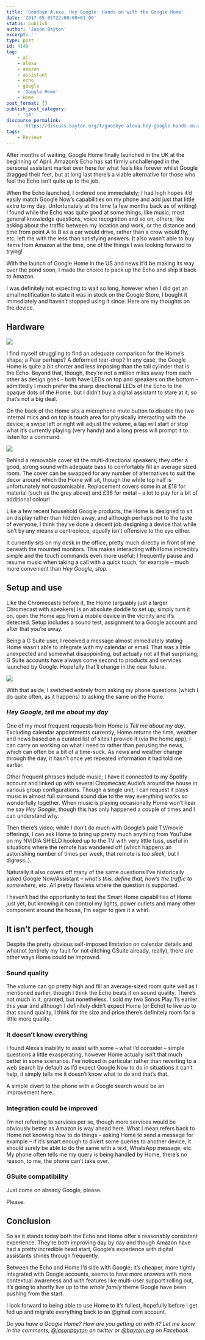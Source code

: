 ```yaml
---
title: 'Goodbye Alexa, Hey Google: Hands on with the Google Home'
date: '2017-05-05T22:00:00+01:00'
status: publish
author: 'Jason Bayton'
excerpt: ''
type: post
id: 4149
tag:
    - ai
    - alexa
    - amazon
    - assistant
    - echo
    - google
    - 'Google Home'
    - Home
post_format: []
publish_post_category:
    - '14'
discourse_permalink:
    - 'https://discuss.bayton.org/t/goodbye-alexa-hey-google-hands-on-with-the-google-home/83'
tags:
    - Reviews
---
```

After months of waiting, Google Home finally launched in the UK at the beginning of April. Amazon’s Echo has sat firmly unchallenged in the personal assistant market over here for what feels like forever whilst Google dragged their feet, but at long last there’s a viable alternative for those who feel the Echo isn’t quite up to the job.

When the Echo launched, I ordered one immediately; I had high hopes it’d easily match Google Now’s capabilities on my phone and add just that little *extra* to my day. Unfortunately at the time (a few months back as of writing) I found while the Echo was quite good at some things, like music, most general knowledge questions, voice recognition and so on, others, like asking about the traffic between my location and work, or the distance and time from point A to B as a car would drive, rather than a crow would fly, etc, left me with the less than satisfying answers. It also wasn’t able to buy items from Amazon at the time, one of the things I was looking forward to trying!

With the launch of Google Home in the US and news it’d be making its way over the pond soon, I made the choice to pack up the Echo and ship it back to Amazon.

I was definitely not expecting to wait so long, however when I did get an email notification to state it was in stock on the Google Store, I bought it immediately and haven’t stopped using it since. Here are my thoughts on the device.

Hardware
--------

[![](https://bucket.bayton.uk-lon1.upcloudobjects.com/uploads/2017/04/IMG_20170407_133054857_HDR-e1493240926392.jpg)](/https://bucket.bayton.uk-lon1.upcloudobjects.com/uploads/2017/04/IMG_20170407_133054857_HDR-e1493240926392.jpg)

I find myself struggling to find an adequate comparison for the Home’s shape; a Pear perhaps? A deformed tear-drop? In any case, the Google Home is quite a bit shorter and less imposing than the tall cylinder that is the Echo. Beyond that, though, they’re not a million miles away from each other as design goes – both have LEDs on top and speakers on the bottom – admittedly I much prefer the sharp directional LEDs of the Echo to the opaque dots of the Home, but I didn’t buy a digital assistant to stare at it, so that’s not a big deal.

On the back of the Home sits a microphone mute button to disable the two internal mics and on top is touch area for physically interacting with the device; a swipe left or right will adjust the volume, a tap will start or stop what it’s currently playing (very handy) and a long press will prompt it to listen for a command.

[![](https://bucket.bayton.uk-lon1.upcloudobjects.com/uploads/2017/04/IMG_20170407_133631332-e1493241433946.jpg)](/https://bucket.bayton.uk-lon1.upcloudobjects.com/uploads/2017/04/IMG_20170407_133631332-e1493241433946.jpg)

Behind a removable cover sit the multi-directional speakers; they offer a good, strong sound with adequate bass to comfortably fill an average sized room. The cover can be swapped for any number of alternatives to suit the decor around which the Home will sit, though the white top half is unfortunately not customisable. Replacement covers come in at £18 for material (such as the grey above) and £36 for metal – a lot to pay for a bit of additional colour!

Like a few recent household Google products, the Home is designed to sit on display rather than hidden away, and although perhaps not to the taste of everyone, I think they’ve done a decent job designing a device that while isn’t by any means a centrepiece, equally isn’t offensive to the eye either.

It currently sits on my desk in the office, pretty much directly in front of me beneath the mounted monitors. This makes interacting with Home incredibly simple and the touch commands even more useful; I frequently pause and resume music when taking a call with a quick touch, for example – much more convenient than *Hey Google, stop.*

Setup and use
-------------

Like the Chromecasts before it, the Home (arguably just a larger Chromecast with speakers) is an absolute doddle to set up; simply turn it on, open the Home app from a mobile device in the vicinity and it’s detected. Setup includes a sound test, assignment to a Google account and after that you’re away.

Being a G Suite user, I received a message almost immediately stating Home wasn’t able to integrate with my calendar or email. That was a little unexpected and somewhat disappointing, but actually not all that surprising; G Suite accounts have always come second to products and services launched by Google. Hopefully that’ll change in the near future.

[![](https://bucket.bayton.uk-lon1.upcloudobjects.com/uploads/2017/05/Screenshot_20170503-212907-e1493843739132.png)](/https://bucket.bayton.uk-lon1.upcloudobjects.com/uploads/2017/05/Screenshot_20170503-212907-e1493843716939.png)

With that aside, I switched entirely from asking my phone questions (which I do quite often, as it happens) to asking the same on the Home.

### *Hey Google, tell me about my day*

One of my most frequent requests from Home is *Tell me about my day*. Excluding calendar appointments currently, Home returns the time, weather and news based on a curated list of sites I provide it (via the home app); I can carry on working on what I need to rather than perusing the news, which can often be a bit of a time-suck. As news and weather change through the day, it hasn’t once yet repeated information it had told me earlier.

Other frequent phrases include music; I have it connected to my Spotify account and linked up with several Chromecast Audio’s around the house in various group configurations. Though a single unit, I can request it plays music in almost full surround sound due to the way everything works so wonderfully together. When music is playing occasionally Home won’t hear me say *Hey Google*, though this has only happened a couple of times and I can understand why.

Then there’s video; while I don’t do much with Google’s paid TV/movie offerings, I can ask Home to bring up pretty much anything from YouTube on my NVIDIA SHIELD hooked up to the TV with very little fuss, useful in situations where the remote has wandered off (which happens an astonishing number of times per week, that remote is *too sleek,* but I digress..).

Naturally it also covers off many of the same questions I’ve historically asked Google Now/Assistant – *what’s this, define that, how’s the traffic to somewhere,* etc. All pretty flawless where the question is supported.

I haven’t had the opportunity to test the Smart Home capabilities of Home just yet, but knowing it can control my lights, power outlets and many other component around the house, I’m eager to give it a whirl.

It isn’t perfect, though
------------------------

Despite the pretty obvious self-imposed limitation on calendar details and whatnot (entirely my fault for not ditching GSuite already, really), there are other ways Home could be improved.

### Sound quality

The volume can go pretty high and fill an average-sized room quite well as I mentioned earlier, though I think the Echo beats it on sound quality. There’s not much in it, granted, but nonetheless. I sold my two Sonos Play:1’s earlier this year and although I definitely didn’t expect Home (or Echo) to live up to that sound quality, I think for the size and price there’s definitely room for a little more quality.

### It doesn’t know everything

I found Alexa’s inability to assist with some – what I’d consider – simple questions a little exasperating, however Home actually isn’t that much better in some scenarios. I’ve noticed in particular rather than reverting to a web search by default as I’d expect Google Now to do in situations it can’t help, it simply tells me it doesn’t know what to do and that’s that.

A simple divert to the phone with a Google search would be an improvement here.

### Integration could be improved

I’m not referring to services per se, though more services would be obviously better as Amazon is way ahead here. What I mean refers back to Home not knowing how to do things – asking Home to send a message for example – if it’s smart enough to divert some queries to another device, it should surely be able to do the same with a text, WhatsApp message, etc. My phone often tells me my query is being handled by Home, there’s no reason, to me, the phone can’t take over.

### GSuite compatibility

Just come on already Google, please.

Please.

Conclusion
----------

So as it stands today both the Echo and Home offer a reasonably consistent experience. They’re both improving day by day and though Amazon have had a pretty incredible head start, Google’s experience with digital assistants shines through frequently.

Between the Echo and Home I’d side with Google; it’s cheaper, more tightly integrated with Google accounts, seems to have more answers with more contextual awareness and with features like multi-user support rolling out, it’s going to shortly live up to the *whole family* theme Google have been pushing from the start.

I look forward to being able to use Home to it’s fullest, hopefully before I get fed up and migrate everything back to an @gmail.com account.

*Do you have a Google Home? How are you getting on with it? Let me know in the comments, [@jasonbayton](https://twitter.com/jasonbayton) on twitter or [@bayton.org](https://facebook.com/bayton.org) on Facebook.*